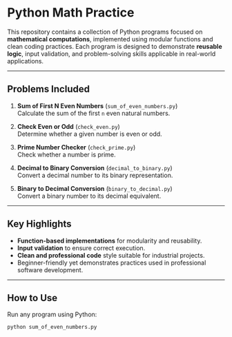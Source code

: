 # Python Math Practice

This repository contains a collection of Python programs focused on **mathematical computations**, implemented using modular functions and clean coding practices. Each program is designed to demonstrate **reusable logic**, input validation, and problem-solving skills applicable in real-world applications.

---

## Problems Included

1. **Sum of First N Even Numbers** (`sum_of_even_numbers.py`)  
   Calculate the sum of the first `n` even natural numbers.

2. **Check Even or Odd** (`check_even.py`)  
   Determine whether a given number is even or odd.

3. **Prime Number Checker** (`check_prime.py`)  
   Check whether a number is prime.

4. **Decimal to Binary Conversion** (`decimal_to_binary.py`)  
   Convert a decimal number to its binary representation.

5. **Binary to Decimal Conversion** (`binary_to_decimal.py`)  
   Convert a binary number to its decimal equivalent.

---

## Key Highlights

- **Function-based implementations** for modularity and reusability.  
- **Input validation** to ensure correct execution.  
- **Clean and professional code** style suitable for industrial projects.  
- Beginner-friendly yet demonstrates practices used in professional software development.

---

## How to Use

Run any program using Python:

```bash
python sum_of_even_numbers.py
